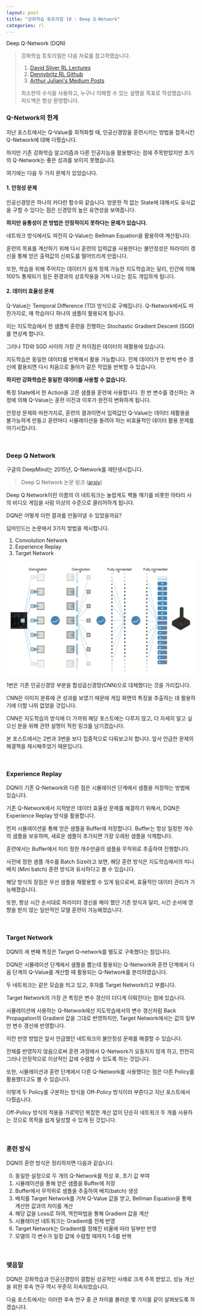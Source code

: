 ```yaml
---
layout: post
title: "강화학습 튜토리얼 10 : Deep Q-Network"
categories: rl
--- 
```

Deep Q-Network (DQN)

> 강화학습 튜토리얼은 다음 자료를 참고하였습니다.
> 1. [David Silver RL Lectures](https://www.davidsilver.uk/teaching/)
> 2. [Dennybritz RL Github](https://github.com/dennybritz/reinforcement-learning)
>3. [Arthur Juliani's Medium Posts](https://medium.com/emergent-future/simple-reinforcement-learning-with-tensorflow-part-0-q-learning-with-tables-and-neural-networks-d195264329d0)
>
> 최소한의 수식을 사용하고, 누구나 이해할 수 있는 설명을 목표로 작성했습니다.
> 피드백은 항상 환영합니다.

### Q-Network의 한계

지난 포스트에서는 Q-Value를 최적화할 때, 인공신경망을 훈련시키는 방법을 접목시킨 Q-Network에 대해 다뤘습니다.

하지만 기존 강화학습 알고리즘과 다른 인공지능을 활용했다는 점에 주목받았지만 초기의 Q-Network는 좋은 성과를 보이지 못했습니다. 

여기에는 다음 두 가지 문제가 있었습니다.


#### 1. 안정성 문제 

인공신경망은 하나의 커다란 함수와 같습니다. 방문한 적 없는 State에 대해서도 유사값을 구할 수 있다는 점은 신경망의 높은 유연성을 보여줍니다. 

**하지만 융통성이 큰 방법은 안정적이지 못하다는 문제가 있습니다.** 

네트워크 방식에서도 여전히 Q-Value는 Bellman Equation을 활용하여 계산됩니다.

훈련의 목표를 계산하기 위해 다시 훈련의 입력값을 사용한다는 불안정성은 파라미터 갱신을 통해 얻은 출력값의 신뢰도를 떨어뜨리게 만듭니다.

또한, 학습을 위해 주어지는 데이터가 쉽게 정제 가능한 지도학습과는 달리, 인간에 의해 100% 통제되기 힘든 환경과의 상호작용을 거쳐 나오는 점도 개입하게 됩니다.

#### 2. 데이터 효율성 문제

Q-Value는 Temporal Difference (TD) 방식으로 구해집니다. Q-Network에서도 마찬가지로, 매 학습마다 하나의 샘플이 활용되게 됩니다.

이는 지도학습에서 한 샘플씩 훈련을 진행하는 Stochastic Gradient Descent (SGD)를 연상케 합니다.

그러나 TD와 SGD 사이의 가장 큰 차이점은 데이터의 재활용에 있습니다.

지도학습은 동일한 데이터를 반복해서 활용 가능합니다. 전체 데이터가 한 번씩 변수 갱신에 활용되면 다시 처음으로 돌아가 같은 작업을 반복할 수 있습니다.

**하지만 강화학습은 동일한 데이터를 사용할 수 없습니다.** 

특정 State에서 한 Action을 고른 샘플을 훈련에 사용합니다. 한 번 변수를 갱신하는 과정에 의해 Q-Value는 훈련 이전과 이후가 완전히 변화하게 됩니다.

안정성 문제와 마찬가지로, 훈련의 결과이면서 입력값인 Q-Value는 데이터 재활용을 불가능하게 만들고 훈련마다 시뮬레이션을 돌려야 하는 비효율적인 데이터 활용 문제를 야기시킵니다.

<br>

### Deep Q Network

구글의 DeepMind는 2015년, Q-Network를 재탄생시킵니다.

> Deep Q Network 논문 링크 ([arxiv](https://arxiv.org/abs/1312.5602))

Deep Q Network이란 이름의 이 네트워크는 놀랍게도 벽돌 깨기를 비롯한 아타리 사의 비디오 게임을 사람 이상의 수준으로 클리어하게 됩니다.

DQN은 어떻게 이런 결과를 만들어낼 수 있었을까요?

딥마인드는 논문에서 3가지 방법을 제시합니다.

1. Convolution Network 
2. Experience Replay
3. Target Network

![dqn](/assets/10_dqn/dqn.png)

1번은 기존 인공신경망 부분을 합성곱신경망(CNN)으로 대체했다는 것을 가리킵니다. 

CNN은 이미지 분류에 큰 성과를 보였기 때문에 게임 화면의 특징을 추출하는 데 활용하기에 더할 나위 없었을 것입니다. 

CNN은 지도학습의 방식에 더 가까워 해당 포스트에는 다루지 않고, 더 자세히 알고 싶으신 분을 위해 관련 설명이 적힌 링크를 남기겠습니다.

본 포스트에서는 2번과 3번을 보다 집중적으로 다뤄보고자 합니다. 앞서 언급한 문제의 해결책을 제시해주었기 때문입니다.

<br>

### Experience Replay

DQN이 기존 Q-Network와 다른 점은 시뮬레이션 단계에서 샘플을 저장하는 방법에 있습니다. 

기존 Q-Network에서 지적받은 데이터 효율성 문제를 해결하기 위해서, DQN은 Experience Replay 방식을 활용합니다.

먼저 시뮬레이션을 통해 얻은 샘플을 Buffer에 저장합니다. Buffer는 항상 일정한 개수의 샘플을 보유하며, 새로운 샘플이 추가되면 가장 오래된 샘플을 삭제합니다.

훈련에서는 Buffer에서 미리 정한 개수만큼의 샘플을 무작위로 추출하여 진행합니다.

사전에 정한 샘플 개수를 Batch Size라고 보면, 해당 훈련 방식은 지도학습에서의 미니 배치 (Mini batch) 훈련 방식과 유사하다고 볼 수 있습니다.

해당 방식의 장점은 우선 샘플을 재활용할 수 있게 됨으로써, 효율적인 데이터 관리가 가능해졌습니다.

또한, 항상 시간 순서대로 파라미터 갱신을 해야 했던 기존 방식과 달리, 시간 순서에 영향을 받지 않는 일반적인 모델 훈련이 가능해졌습니다.

<br>

### Target Network

DQN의 세 번째 특징은 Target Q-network를 별도로 구축했다는 점입니다.

DQN은 시뮬레이션 단계에서 샘플을 뽑는데 활용되는 Q-Network와 훈련 단계에서 다음 단계의 Q-Value를 계산할 때 활용되는 Q-Network를 분리하였습니다.

두 네트워크는 같은 모습을 띄고 있고, 후자를 Target Network라고 부릅니다.

Target Network의 가장 큰 특징은 변수 갱신이 더디게 이뤄진다는 점에 있습니다.

시뮬레이션에 사용하는 Q-Network에선 지도학습에서의 변수 갱신처럼 Back Propagation의 Gradient 값을 그대로 반영하지만, Target Network에서는 값의 일부만 변수 갱신에 반영합니다.

이런 반영 방법은 앞서 언급했던 네트워크의 불안정성 문제를 해결할 수 있습니다. 

전체를 반영하지 않음으로써 훈련 과정에서 Q-Network가 요동치지 않게 하고, 천천히 그러나 안정적으로 이상적인 값에 수렴할 수 있도록 하는 것입니다.

또한, 시뮬레이션과 훈련 단계에서 다른 Q-Network를 사용했다는 점은 다른 Policy를 활용했다고도 볼 수 있습니다.

이렇게 두 Policy를 구분하는 방식을 Off-Policy 방식이라 부른다고 지난 포스트에서 다뤘습니다.

Off-Policy 방식의 적용을 가로막던 복잡한 계산 없이 단순히 네트워크 두 개를 사용하는 것으로 목적을 쉽게 달성할 수 있게 된 것입니다.

<br>

### 훈련 방식

DQN의 훈련 방식은 정리하자면 다음과 같습니다.

0. 동일한 설정으로 두 개의 Q-Network를 작성 후, 초기 값 부여
1. 시뮬레이션을 통해 얻은 샘플을 Buffer에 저장
2. Buffer에서 무작위로 샘플을 추출하여 배치(batch) 생성
3. 배치를 Target Network를 거쳐 Q-Value 값을 얻고, Bellman Equation을 통해 계산한 값과의 차이를 계산
4. 해당 값을 Loss로 하여, 역전파법을 통해 Gradient 값을 계산
4. 시뮬레이션 네트워크는 Gradient를 전체 반영
5. Target Network는 Gradient를 정해진 비율에 따라 일부만 반영
6. 모델의 각 변수가 일정 값에 수렴할 때까지 1-5를 반복

<br>

### 맺음말

DQN은 강화학습과 인공신경망이 결합된 성공적인 사례로 크게 주목 받았고, 성능 개선을 위한 후속 연구 역시 꾸준히 지속되었습니다.

다음 포스트에서는 이러한 후속 연구 중 큰 차이를 불러온 몇 가지를 같이 살펴보도록 하겠습니다.
